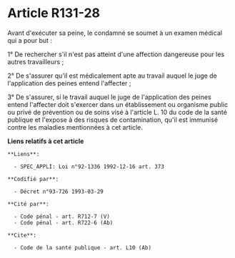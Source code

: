 # Article R131-28

Avant d'exécuter sa peine, le condamné se soumet à un examen médical qui a pour but : 

1° De rechercher s'il n'est pas atteint d'une affection dangereuse pour les autres travailleurs ; 

2° De s'assurer qu'il est médicalement apte au travail auquel le juge de l'application des peines entend l'affecter ; 

3° De s'assurer, si le travail auquel le juge de l'application des peines entend l'affecter doit s'exercer dans un
établissement ou organisme public ou privé de prévention ou de soins visé à l'article L. 10 du code de la santé publique et
l'expose à des risques de contamination, qu'il est immunisé contre les maladies mentionnées à cet article.

**Liens relatifs à cet article**

	**Liens**:

	  - SPEC_APPLI: Loi n°92-1336 1992-12-16 art. 373

	**Codifié par**:

	  - Décret n°93-726 1993-03-29

	**Cité par**:

	  - Code pénal - art. R712-7 (V)
	  - Code pénal - art. R722-6 (Ab)

	**Cite**:

	  - Code de la santé publique - art. L10 (Ab)
